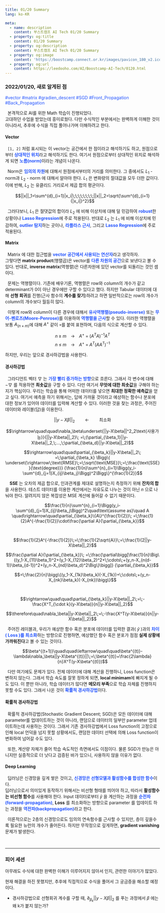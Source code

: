 ```yaml
---
title: 01/20 Summary
lang: ko-KR

meta:
  - name: description
    content: 부스트캠프 AI Tech 01/20 Summary
  - property: og:title
    content: 01/20 Summary
  - property: og:description
    content: 부스트캠프 AI Tech 01/20 Summary
  - property: og:image
    content: 'https://boostcamp.connect.or.kr/images/pavicon_180_v2.ico'
  - property: og:url
    content: https://leedooho.com/AI/Boostcamp-AI-Tech/0120.html
---
```


### 2022/01/20, 새로 알게된 점

<p class="tags">#vector #matrix #gradien_descent #SGD #Front_Propagation #Back_Propagation</p>

&nbsp; 본격적으로 AI를 위한 Math 학습이 진행되었다.<br>
고대하던 수업을 받았는데 흥미로웠다. 다만 수식적인 부분에서는 완벽하게 이해한 것이 아니라서, 
추후에 수식을 직접 풀어나가며 이해하려고 한다.

#### Vector

&nbsp; `[1, 2]` 처럼 표시되는 이 vector는 공간에서 한 점이라고 해석하기도 하고, 
원점으로부터 <span style="color: #2454ff;">**상대적인 위치**</span>라고 해석하기도 한다.
여기서 원점으로부터 상대적인 위치로 해석하게 되면 <span style="color: #2454ff;">**노름(norm)**</span>이라는 개념이 나온다.

&nbsp; Norm은 <span style="color: #2454ff;">**임의의 차원**</span>에 대해서 원점에서부터의 거리를 의미한다.
그 중에서도 $L_1$ - norm과 $L_2$ - norm 에 대해서 알아야 한다. $L_1$ 은 변화량의 절대값을 모두 더한 값이다. 
이에 반해, $L_2$ 는 유클리드 거리로서 제곱 합의 평균이다.

$$||x||_1=\sum^{d}_{i=1}|x_i|\;\;\;\;\;\;\;\;||x||_2=\sqrt{\sum^{d}_{i=1}{|x_i|}^2}$$

&nbsp; 그러다보니, $L_1$ 은 절댓값의 합이라 $L_2$ 에 비해 이상치에 대해 덜 민감하여 <span style="color: #2454ff;">**robust**</span>한 상황이나 
<span style="color: #2454ff;">**Lasso Regression**</span>에 주로 적용된다. 반대로 $L_2$ 는 $L_1$ 에 비해 이상치에 민감하여, 
<span style="color: #2454ff;">**outlier 탐지**</span>하는 곳이나, <span style="color: #2454ff;">**라플라스 근사**</span>, 
그리고 <span style="color: #2454ff;">**Lasso Regression**</span>에 주로 적용된다.

#### Matrix

&nbsp; Matrix 에 대한 접근법을 <span style="color: #2454ff;">**vector 공간에서 사용되는 연산자**</span>라고 생각하자.<br>
그렇다면 **matrix product**(행렬곱)은 vector를 <span style="color: #2454ff;">**다른 차원의 공간**</span>으로 보낸다고 볼 수 있다. 
반대로, **inverse matrix**(역행렬)은 다른차원에 있던 vector를 되돌리는 것인 셈이다.

&nbsp; 문제는 역행렬이다. 기존에 배우기론, 역행렬은 row와 column의 개수가 같고 determinant가 0이 아닌 경우에만 구할 수 있다고 했다. 
하지만 Tabular 데이터에 대해 **선형 회귀**를 진행(근사 함수의 **계수를 찾기**)하려고 하면 일반적으로는 row의 개수가 column의 개수보다 월등히 많다.

&nbsp; 이렇게 row와 column이 다른 경우에 대해서 <span style="color: #2454ff;">**유사역행렬(pseudo-inverse)**</span> 
또는 <span style="color: #2454ff;">**무어-펜로즈(Moore-Penrose)**</span>를 이용하여 <span style="color: #2454ff;">**역행렬을 근사**</span>할 수 있다. 
이러한 역행렬을 보통 $A_{(n\times m)}$에 대해 $A^+$ 같이 `+`를 붙여 표현하며, 다음의 식으로 계산할 수 있다.

$$n \; \geq \; m \;\;\;\; \rightarrow \;\;\;\; A^+ \; = \; (A^TA)^{-1}A^T$$
$$n \; \leq \; m \;\;\;\; \rightarrow \;\;\;\; A^+ \; = \; A^T(AA^T)^{-1}$$

하지만, 우리는 앞으로 경사하강법을 사용한다.

#### 경사하강법

&nbsp; 그라디언트 벡터 $\nabla$ 는 <span style="color: #2454ff;">**가장 빨리 증가하는 방향**</span>으로 흐른다. 
그래서 각 변수에 대해 $-\nabla$ 를 적용하면 **최솟값**을 구할 수 있다. 다만 여기서 **무엇에 대한 최솟값**을 구해야 하는지가 핵심이다. 
우리는 학습을 통해 어떠한 데이터를 넣으면 **최대한 정확한 예측값**을 얻고 싶다. 여기서 예측을 하기 위해서는, 답에 가까울 것이라고 예상하는 함수나 
분포에 대한 정보가 있어야 데이터를 입력해 계산할 수 있다. 이러한 것을 찾는 과정은, 주어진 데이터와 레이블(답)을 이용한다.

$$||y-X\beta||_2\quad\quad\leftarrow\quad\quad\text{최소화}$$

$$\rightarrow\quad\quad\nabla_\beta\underset{||y-X\beta||^2_2\text{사용가능}}{||y-X\beta||_2}\;
=\;(\partial_{\beta_1}||y-X\beta||_2,\;...,\;\partial_{\beta_d}||y-X\beta||_2)$$

$$\rightarrow\quad\quad\partial_{\beta_k}||y-X\beta||_2\;
=\;\partial_{\beta_k} \Bigg\{
\underset{\rightarrow\;\text{RMSE}\;=\;\sqrt{\text{MSE}}\;=\;\frac{\text{SSE}}{\text{degree}}}
{\frac{1}{n}\sum^{n}_{i=1}\Bigg(y_i-\sum^{d}_{j=1}X_{ij}\beta_j}\Bigg)^2\Bigg\}^{\frac{1}{2}}$$

&nbsp; **&nbsp; SSE** 는 오차의 제곱 합으로, 인과관계를 제대로 설명하는지 측정하기 위해 **잔차의 합**을 사용한다. 
테스트 데이터를 이용한 계산에서는 자유도로 나누는 것이 아닌 $n$ 으로 나눠야 한다. 알려지지 않은 복잡성은 MSE 계산에 들어갈 수 없기 때문이다.

$$\frac{1}{n}\sum^{n}_{i=1}\Bigg(y_i-\sum^{d}_{j=1}X_{ij}\beta_j\Bigg)^2\quad\text{assume as}\quad A
\quad\rightarrow\quad\partial_{\beta_k}\{A\}^{\frac{1}{2}}\;
=\;\frac{1}{2}A^{-\frac{1}{2}}\cdot\frac{\partial A}{\partial_{\beta_k}}$$

<br>

$$\frac{1}{2}A^{-\frac{1}{2}}\;=\;\frac{1}{2\sqrt{A}}\;=\;\frac{1}{2||y-X\beta||_2}$$

$$\frac{\partial A}{\partial_{\beta_k}}\;
=\;\frac{\partial\bigg[\frac{1}{n}\Big\{(y_1-X_{11}\beta_1)^2+(y_1-X_{12}\beta_2)^2+\;\cdots\;+(y_n-X_{n(d-1)}\beta_{d-1})^2+(y_n-X_{nd}\beta_d)^2\Big\}\bigg]}
{\partial_{\beta_k}}$$

$$=\;\frac{2}{n}\bigg\{(y_1-X_{1k}\beta_k)(-X_{1k})+\;\cdots\;+(y_n-X_{nk}\beta_k)(-X_{nk})\bigg\}$$

<br>

$$\rightarrow\quad\quad\partial_{\beta_k}||y-X\beta||_2\;=\;-\frac{X^T_{\cdot k}(y-X\beta)}{n||y-X\beta||_2}$$

$$\therefore\quad\nabla_\beta||y-X\beta||_2\;=\;-\frac{X^T(y-X\beta)}{n||y-X\beta||_2}$$

&nbsp; 주어진 레이블과, 우리가 예상한 함수 혹은 분포에 데이터를 입력한 결과( $\hat{y}$ )과의 
<span style="color: #2454ff;">**차이( Loss )를 최소화**</span>하는 방향으로 진행하면, 
예상했던 함수 혹은 분포가 점점 **실제 상황에 가까워진다**고 볼 수 있는 것이다.

$$\beta^{(t+1)}\quad\quad\leftarrow\quad\quad\beta^{(t)}-\lambda\nabla_\beta||y-X\beta^{(t)}||\;=\;\beta^{(t)}+\frac{2\lambda}{n}X^T(y-X\beta^{(t)})$$

&nbsp; 다만 여기에도 문제가 있다. 전체 데이터에 대해 계산을 진행하니, Loss function은 변하지 않는다. 그래서 학습 속도를 잘못 정하게 되면, 
**local minimam**에 빠지게 될 수도 있다. 이 뿐만 아니라, 학습 데이터가 많다면 **메모리 부족**으로 학습 자체를 진행하지 못할 수도 있다. 
그래서 나온 것이 <span style="color: #2454ff;">**확률적 경사하강법**</span>이다.

#### 확률적 경사하강법

&nbsp; 확률적 경사하강법(Stochastic Gradient Descent; SGD)은 모든 데이터에 대해 parameter를 업데이트하는 것이 아니라, 
랜덤으로 데이터의 일부만 parameter 업데이트하는데 사용하는 것이다. 그래서 기존 경사하강법에서 Loss function의 고정으로 인해 local 언덕을 넘지 못할 상황에서도, 
랜덤한 데이터 선택에 의해 Loss function이 변화하여 넘어갈 수도 있다.

&nbsp; 또한, 계산량 자체가 줄어 학습 속도적인 측면에서도 이점이다. 
물론 SGD가 만능은 아니지만 실증적으로 더 낫다고 검증된 바가 있으니, 사용하지 않을 이유가 없다.


#### Deep Learning

&nbsp; 딥러닝은 신경망을 깊게 쌓은 것이고, <span style="color: #2454ff;">**신경망은 선형모델과 활성함수를 합성한 함수**</span>이다.<br>
딥러닝으로서 의미있게 동작하기 위해서는 비선형 형태를 띄어야 하고, 따라서 **활성함수는 비선형 함수**를 사용해야 한다. Input 데이터로부터 $\hat{y}$ 을 
계산하는 과정을 <span style="color: #2454ff;">**순전파(forward-propagation)**</span>, **Loss** 를 최소화하는 방향으로 parameter 를 
업데이트 하는 과정을 <span style="color: #2454ff;">**역전파(backpropagation)**</span>라고 한다.

&nbsp; 이론적으로는 2층의 신경망으로도 임의의 연속함수를 근사할 수 있지만, 층이 깊을수록 필요한 뉴런의 개수가 줄어든다. 하지만 무작정으로 깊게하면, 
**gradient vanishing** 문제가 발생한다.

<br>

<hr>

### 피어 세션

아무래도 수식에 대한 완벽한 이해가 이루어지지 않아서 인지, 관련한 이야기가 많았다.

현재 해결을 하진 못했지만, 추후에 직접적으로 수식을 풀어서 그 궁금증을 해소할 예정이다.

- 경사하강법으로 선형회귀 계수를 구할 때, ${\partial}_{\beta_k}||y-X \beta||_2$ 를 푸는 과정에서 $\beta$ 에는 왜 k가 붙지 않는가?

<br>

<br>

<br>

<style scoped>
.tags { color: #2454ff; }
a { color: #2454ff; }
</style>